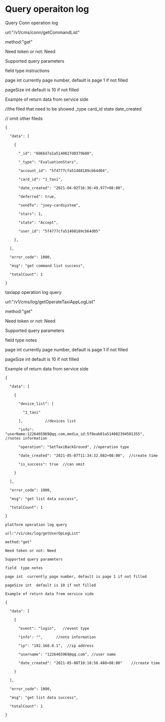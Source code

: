 # Query operaiton log

Query Conn operation log 

url:"/v1/cms/conn/getCommandList"

method:"get"

Need token or not: Need

Supported query parameters

field  type  instructions 

page int  currently page number, default is page 1 if not filled

pageSize int default is 10 if not filled

Example of return data from service side

//the filed that need to be showed _type  card_id state  date_created 

// omit other fileds

```
{

  "data": [

​    {

​      "_id": "6066d7a1a5140827d0379b80",

​      "_type": "EvaluationStars",

​      "account_id": "5f4777cfa51408189cb64d04",

​      "card_id": "1_taxi",

​      "date_created": "2021-04-02T16:36:49.977+08:00",

​      "deferred": true,

​      "sendTo": "joey-cardsystem",

​      "stars": 1,

​      "state": "Accept",

​      "user_id": "5f4777cfa51408189cb64d05"

​    },

  ],

  "error_code": 1000,

  "msg": "get command list success",

  "totalCount": 1

}
```

taxiapp operation log query 

url:"/v1/cms/log/getOperateTaxiAppLogList"

method:"get"

Need token or not: Need

Supported query parameters

field  type notes

page int  currently page number, default is page 1 if not filled

pageSize int default is 10 if not filled

Example of return data from service side

```
{

  "data": [

​    {

​      "device_list": [

​        "1_taxi"

​      ],          //devices list

​      "info": "userName:1226465969@qq.com,media_id:5f8eab01a514082394501355",         //notes information

​      "operation": "SetTaxiBackGround", //operation type

​      "date_created": "2021-05-07T11:34:32.082+08:00",  //create time

​      "is_success": true  //can omit

​    }

  ],

  "error_code": 1000,

  "msg": "get list data success",

  "totalCount": 1

}

platform operation log query 

url:"/v1/cms/log/getUserOpLogList"

method:"get"

Need token or not: Need

Supported query parameters

field  type notes

page int  currently page number, default is page 1 if not filled

pageSize int  default is 10 if not filled

Example of return data from service side

{

  "data": [

​    {

​      "event": "login",   //event type

​      "info": "",      //note information 

​      "ip": "192.168.8.1",  //ip address

​      "username": "1226465969@qq.com", //user name

​      "date_created": "2021-05-08T10:10:56.488+08:00"    //create time

​    }

  ],

  "error_code": 1000,

  "msg": "get list data success",

  "totalCount": 1

}
```

